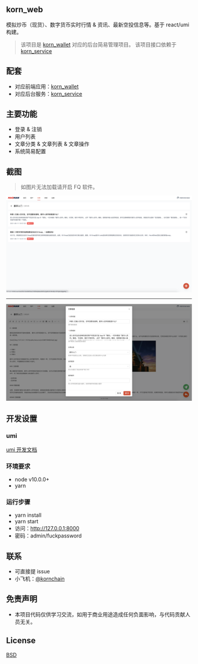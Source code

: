 ## korn_web

模拟炒币（现货）、数字货币实时行情 & 资讯、最新空投信息等。基于 react/umi 构建。

> 该项目是 [korn_wallet](https://github.com/GG4mida/korn_wallet) 对应的后台简易管理项目。
> 该项目接口依赖于 [korn_service](https://github.com/GG4mida/korn_service)

## 配套

- 对应前端应用：[korn_wallet](https://github.com/GG4mida/korn_wallet)
- 对应后台服务：[korn_service](https://github.com/GG4mida/korn_service)

## 主要功能
- 登录 & 注销
- 用户列表
- 文章分类 & 文章列表 & 文章操作
- 系统简易配置

## 截图

> 如图片无法加载请开启 FQ 软件。

<div>
  <img src="https://github.com/GG4mida/korn_web/blob/main/screenshot/1.png?raw=true" width="800" alt="article"/>
</div>

---

<div>
  <img src="https://github.com/GG4mida/korn_web/blob/main/screenshot/2.png?raw=true" width="800" alt="article-detail"/>
</div>

## 开发设置

### umi

[umi 开发文档](https://umijs.org/)

### 环境要求

- node v10.0.0+
- yarn

### 运行步骤

- yarn install
- yarn start
- 访问：http://127.0.0.1:8000
- 密码：admin/fuckpassword

## 联系

- 可直接提 issue
- 小飞机：[@kornchain](https://t.me/kornchain)

## 免责声明

- 本项目代码仅供学习交流，如用于商业用途造成任何负面影响，与代码贡献人员无关。

## License

[BSD](https://www.wikiwand.com/en/BSD_licenses)
